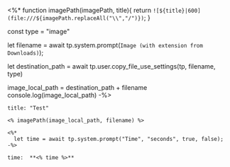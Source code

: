 <%*
function imagePath(imagePath, title){
	return `![${title}|600](file:///${imagePath.replaceAll("\\","/")})`;
}

const type = "image"

let filename = await tp.system.prompt(`Image (with extension from Downloads)`);

let destination_path = await tp.user.copy_file_use_settings(tp, filename, type)

image_local_path = destination_path + filename
console.log(image_local_path)
-%>

````ad-success
title: "Test"

<% imagePath(image_local_path, filename) %>

<%*
  let time = await tp.system.prompt("Time", "seconds", true, false);
-%>

time:  **<% time %>**
````

